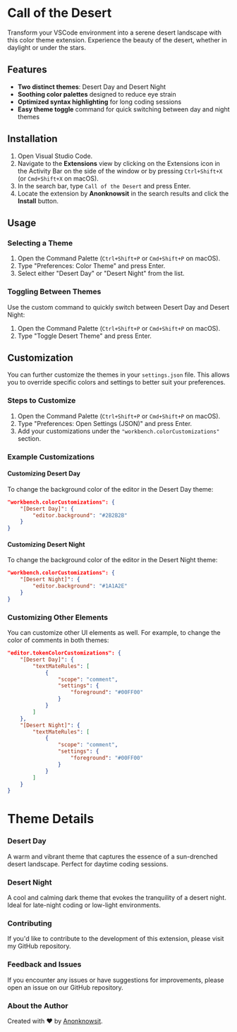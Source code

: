 # Call of the Desert

Transform your VSCode environment into a serene desert landscape with this color theme extension. Experience the beauty of the desert, whether in daylight or under the stars.

## Features

- **Two distinct themes**: Desert Day and Desert Night
- **Soothing color palettes** designed to reduce eye strain
- **Optimized syntax highlighting** for long coding sessions
- **Easy theme toggle** command for quick switching between day and night themes

## Installation

1. Open Visual Studio Code.
2. Navigate to the **Extensions** view by clicking on the Extensions icon in the Activity Bar on the side of the window or by pressing `Ctrl+Shift+X` (or `Cmd+Shift+X` on macOS).
3. In the search bar, type `Call of the Desert` and press Enter.
4. Locate the extension by **Anonknowsit** in the search results and click the **Install** button.

## Usage

### Selecting a Theme

1. Open the Command Palette (`Ctrl+Shift+P` or `Cmd+Shift+P` on macOS).
2. Type "Preferences: Color Theme" and press Enter.
3. Select either "Desert Day" or "Desert Night" from the list.

### Toggling Between Themes

Use the custom command to quickly switch between Desert Day and Desert Night:

1. Open the Command Palette (`Ctrl+Shift+P` or `Cmd+Shift+P` on macOS).
2. Type "Toggle Desert Theme" and press Enter.

## Customization

You can further customize the themes in your `settings.json` file. This allows you to override specific colors and settings to better suit your preferences.

### Steps to Customize

1. Open the Command Palette (`Ctrl+Shift+P` or `Cmd+Shift+P` on macOS).
2. Type "Preferences: Open Settings (JSON)" and press Enter.
3. Add your customizations under the `"workbench.colorCustomizations"` section.

### Example Customizations

#### Customizing Desert Day

To change the background color of the editor in the Desert Day theme:

```json
"workbench.colorCustomizations": {
    "[Desert Day]": {
        "editor.background": "#2B2B2B"
    }
}
```

#### Customizing Desert Night

To change the background color of the editor in the Desert Night theme:

```json
"workbench.colorCustomizations": {
    "[Desert Night]": {
        "editor.background": "#1A1A2E"
    }
}
```

### Customizing Other Elements

You can customize other UI elements as well. For example, to change the color of comments in both themes:

```json
"editor.tokenColorCustomizations": {
    "[Desert Day]": {
        "textMateRules": [
            {
                "scope": "comment",
                "settings": {
                    "foreground": "#00FF00"
                }
            }
        ]
    },
    "[Desert Night]": {
        "textMateRules": [
            {
                "scope": "comment",
                "settings": {
                    "foreground": "#00FF00"
                }
            }
        ]
    }
}
```

# Theme Details

### Desert Day

A warm and vibrant theme that captures the essence of a sun-drenched desert landscape. Perfect for daytime coding sessions.

### Desert Night

A cool and calming dark theme that evokes the tranquility of a desert night. Ideal for late-night coding or low-light environments.

### Contributing

If you'd like to contribute to the development of this extension, please visit my GitHub repository.

### Feedback and Issues

If you encounter any issues or have suggestions for improvements, please open an issue on our GitHub repository.

### About the Author

Created with ❤️ by [Anonknowsit](https://github.com/anonknowsit).
